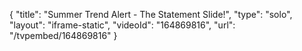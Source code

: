 {
    "title": "Summer Trend Alert - The Statement Slide!",
    "type": "solo",
    "layout": "iframe-static",
    "videoId": "164869816",
    "url": "\/tvpembed\/164869816"
}